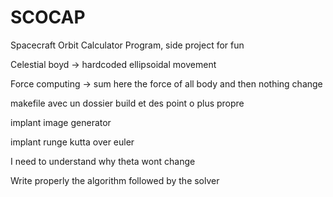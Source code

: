 # SCOCAP

Spacecraft Orbit Calculator Program, side project for fun

Celestial boyd -> hardcoded ellipsoidal movement

Force computing -> sum here the force of all body and then nothing change

makefile avec un dossier build et des point o plus propre

implant image generator

implant runge kutta over euler


I need to understand why theta wont change

Write properly the algorithm followed by the solver
